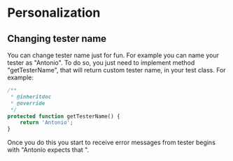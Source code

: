 # Personalization

## Changing tester name

You can change tester name just for fun. For example you can name your tester as "Antonio". To do so, you just need to implement method "getTesterName", that will return custom tester name, in your test class.
For example:

```php
/**
 * @inheritdoc
 * @override
 */
protected function getTesterName() {
    return 'Antonio';
}
```

Once you do this you start to receive error messages from tester begins with "Antonio expects that ".